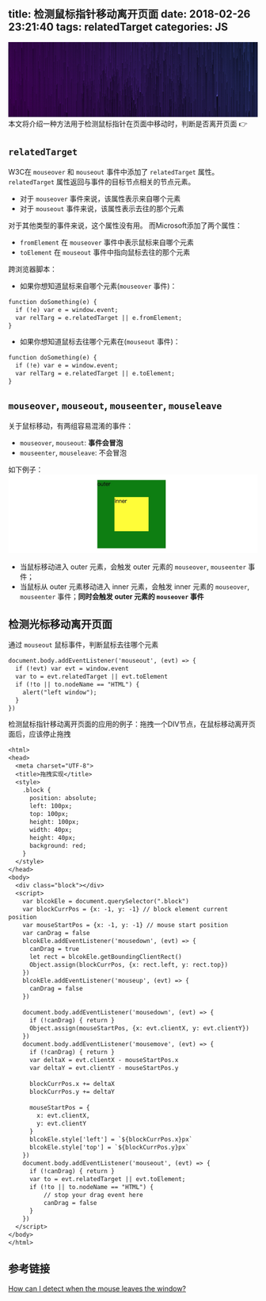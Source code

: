 title: 检测鼠标指针移动离开页面
date: 2018-02-26 23:21:40
tags: relatedTarget
categories: JS
---

![](https://raw.githubusercontent.com/yingshandeng/image-host/master/data/banner-purple.jpg)
本文将介绍一种方法用于检测鼠标指针在页面中移动时，判断是否离开页面 👉

<!-- more -->

## `relatedTarget`
W3C在 `mouseover` 和 `mouseout` 事件中添加了 `relatedTarget` 属性。`relatedTarget` 属性返回与事件的目标节点相关的节点元素。
- 对于 `mouseover` 事件来说，该属性表示来自哪个元素
- 对于 `mouseout` 事件来说，该属性表示去往的那个元素

对于其他类型的事件来说，这个属性没有用。
而Microsoft添加了两个属性：
- `fromElement` 在 `mouseover` 事件中表示鼠标来自哪个元素
- `toElement` 在 `mouseout` 事件中指向鼠标去往的那个元素

跨浏览器脚本：
- 如果你想知道鼠标来自哪个元素(`mouseover` 事件)：
```
function doSomething(e) {
  if (!e) var e = window.event;
  var relTarg = e.relatedTarget || e.fromElement;
}
```

- 如果你想知道鼠标去往哪个元素在(`mouseout` 事件)：
```
function doSomething(e) {
  if (!e) var e = window.event;
  var relTarg = e.relatedTarget || e.toElement;
}
```

## `mouseover`, `mouseout`, `mouseenter`, `mouseleave`
关于鼠标移动，有两组容易混淆的事件：
- `mouseover`, `mouseout`: **事件会冒泡**
- `mouseenter`, `mouseleave`: 不会冒泡

如下例子：
![](https://raw.githubusercontent.com/yingshandeng/image-host/master/data/E26BF2A3-9639-4EC5-B23F-7F3D8FB3BB31.png)
- 当鼠标移动进入 outer 元素，会触发 outer 元素的 `mouseover`, `mouseenter` 事件；
- 当鼠标从 outer 元素移动进入 inner 元素，会触发 inner 元素的 `mouseover`, `mouseenter` 事件；**同时会触发 outer 元素的 `mouseover` 事件**

## 检测光标移动离开页面
通过 `mouseout` 鼠标事件，判断鼠标去往哪个元素
```
document.body.addEventListener('mouseout', (evt) => {
  if (!evt) var evt = window.event
  var to = evt.relatedTarget || evt.toElement
  if (!to || to.nodeName == "HTML") {
    alert("left window");
  }
})
```

检测鼠标指针移动离开页面的应用的例子：拖拽一个DIV节点，在鼠标移动离开页面后，应该停止拖拽
```
<html>
<head>
  <meta charset="UTF-8">
  <title>拖拽实现</title>
  <style>
    .block {
      position: absolute;
      left: 100px;
      top: 100px;
      height: 100px;
      width: 40px;
      height: 40px;
      background: red;
    }
  </style>
</head>
<body>
  <div class="block"></div>
  <script>
    var blcokEle = document.querySelector(".block")
    var blockCurrPos = {x: -1, y: -1} // block element current position
    var mouseStartPos = {x: -1, y: -1} // mouse start position
    var canDrag = false
    blcokEle.addEventListener('mousedown', (evt) => {
      canDrag = true
      let rect = blcokEle.getBoundingClientRect()
      Object.assign(blockCurrPos, {x: rect.left, y: rect.top})
    })
    blcokEle.addEventListener('mouseup', (evt) => {
      canDrag = false
    })

    document.body.addEventListener('mousedown', (evt) => {
      if (!canDrag) { return }
      Object.assign(mouseStartPos, {x: evt.clientX, y: evt.clientY})
    })
    document.body.addEventListener('mousemove', (evt) => {
      if (!canDrag) { return }
      var deltaX = evt.clientX - mouseStartPos.x
      var deltaY = evt.clientY - mouseStartPos.y

      blockCurrPos.x += deltaX
      blockCurrPos.y += deltaY

      mouseStartPos = {
        x: evt.clientX,
        y: evt.clientY
      }
      blcokEle.style['left'] = `${blockCurrPos.x}px`
      blcokEle.style['top'] = `${blockCurrPos.y}px`
    })
    document.body.addEventListener('mouseout', (evt) => {
      if (!canDrag) { return }
      var to = evt.relatedTarget || evt.toElement;
      if (!to || to.nodeName == "HTML") {
          // stop your drag event here
          canDrag = false
      }
    })
  </script>
</body>
</html>
```

## 参考链接
[How can I detect when the mouse leaves the window?
](https://stackoverflow.com/questions/923299/how-can-i-detect-when-the-mouse-leaves-the-window/26332723)
